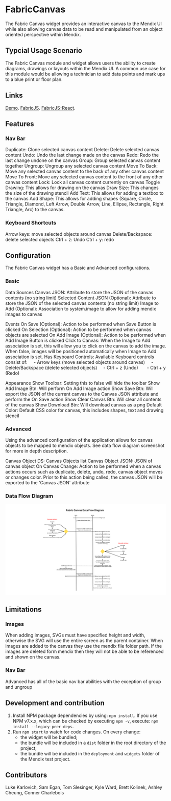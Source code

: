 # FabricCanvas
The Fabric Canvas widget provides an interactive canvas to the Mendix UI while also allowing canvas data to be read and manipulated from an object oriented perspective within Mendix.

## Typcial Usage Scenario
The Fabric Canvas module and widget allows users the ability to create diagrams, drawings or layouts within the Mendix UI. A common use case for this module would be allowing a technician to add data points and mark ups to a blue print or floor plan.

## Links
[Demo](https://fabriccanvas-sandbox.mxapps.io/).
[FabricJS](http://fabricjs.com/docs/).
[FabricJS-React](https://www.npmjs.com/package/fabricjs-react).

## Features
### Nav Bar
Duplicate: Clone selected canvas content
Delete: Delete selected canvas content
Undo: Undo the last change made on the canvas
Redo: Redo the last change undone on the canvas
Group: Group selected canvas content together
Ungroup: Ungroup any selected canvas content
Move To Back: Move any selected canvas content to the back of any other canvas content
Move To Front: Move any selected canvas content to the front of any other canvas content
Lock: Lock all canvas content currently on canvas
Toggle Drawing: This allows for drawing on the canvas
Draw Size: This changes the size of the drawing stencil
Add Text: This allows for adding a textbox to the canvas
Add Shape: This allows for adding shapes (Square, Circle, Triangle, Diamond, Left Arrow, Double Arrow, Line, Ellipse, Rectangle, Right Triangle, Arc) to the canvas.

### Keyboard Shortcuts
Arrow keys: move selected objects around canvas
Delete/Backspace: delete selected objects
Ctrl + z: Undo
Ctrl + y: redo

## Configuration
The Fabric Canvas widget has a Basic and Advanced configurations.

### Basic
Data Sources
Canvas JSON: Attribute to store the JSON of the canvas contents (no string limit)
Selected Content JSON (Optional): Attribute to store the JSON of the selected canvas contents (no string limit)
Image to Add (Optional): Association to system.image to allow for adding mendix images to canvas

Events
On Save (Optional): Action to be performed when Save Button is clicked
On Selection (Optional): Action to be performed when canvas objects are selected
On Add Image (Optional): Action to be performed when Add Image Button is clicked
Click to Canvas: When the Image to Add association is set, this will allow you to click on the canvas to add the image. When false, images will be positioned automatically when Image to Add association is set.
Has Keyboard Controls: Available Keyboard controls consist of:
    - Arrow keys (move selected objects around canvas)
    - Delete/Backspace (delete selected objects)
    - Ctrl + z (Undo)  
    - Ctrl + y (Redo)

Appearance
Show Toolbar: Setting this to false will hide the toolbar
Show Add Image Btn: Will perform On Add Image action
Show Save Btn: Will export the JSON of the current canvas to the Canvas JSON attribute and perform the On Save action
Show Clear Canvas Btn: Will clear all contents of the canvas
Show Download Btn: Will download canvas as a png
Default Color: Default CSS color for canvas, this includes shapes, text and drawing stencil

### Advanced
Using the advanced configuration of the application allows for canvas objects to be mapped to mendix objects. See data flow diagram screenshot for more in depth description.

Canvas Object DS: Canvas Objects list
Canvas Object JSON: JSON of canvas object
On Canvas Change: Action to be performed when a canvas actions occurs such as duplicate, delete, undo, redo, canvas object moves or changes color. Prior to this action being called, the canvas JSON will be exported to the 'Canvas JSON' attribute

### Data Flow Diagram
![Data Flow Diagram](src/Images/FabricCanvasDataDiagram.png)

## Limitations
### Images
When adding images, SVGs must have specified height and width, otherwise the SVG will use the entire screen as the parent container.
When images are added to the canvas they use the mendix file folder path. If the images are deleted form mendix then they will not be able to be referenced and shown on the canvas.

### Nav Bar
Advanced has all of the basic nav bar abilities with the exception of group and ungroup

## Development and contribution
1. Install NPM package dependencies by using: `npm install`. If you use NPM v7.x.x, which can be checked by executing `npm -v`, execute: `npm install --legacy-peer-deps`.
1. Run `npm start` to watch for code changes. On every change:
    - the widget will be bundled;
    - the bundle will be included in a `dist` folder in the root directory of the project;
    - the bundle will be included in the `deployment` and `widgets` folder of the Mendix test project.

## Contributors
Luke Karlovich, Sam Egan, Tom Slesinger, Kyle Ward, Brett Kolinek, Ashley Cheung, Conner Charlebois